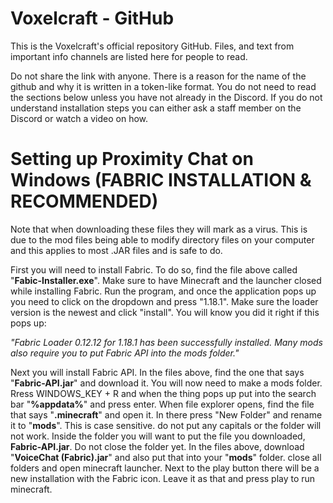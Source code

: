 # Voxelcraft - GitHub
This is the Voxelcraft's official repository GitHub. Files, and text from important info channels are listed here for people to read.

Do not share the link with anyone. There is a reason for the name of the github and why it is written in a token-like format. You do not need to read the sections below unless you have not already in the Discord. If you do not understand installation steps you can either ask a staff member on the Discord or watch a video on how.

# Setting up Proximity Chat on Windows (FABRIC INSTALLATION & RECOMMENDED)
Note that when downloading these files they will mark as a virus. This is due to the mod files being able to modify directory files on your computer and this applies to most .JAR files and is safe to do.

First you will need to install Fabric. To do so, find the file above called "__Fabic-Installer.exe__". Make sure to have Minecraft and the launcher closed while installing Fabric. Run the program, and once the application pops up you need to click on the dropdown and press "1.18.1". Make sure the loader version is the newest and click "install". You will know you did it right if this pops up:

*"Fabric Loader 0.12.12 for 1.18.1 has been successfully installed. Many mods also require you to put Fabric API into the mods folder."*

Next you will install Fabric API. In the files above, find the one that says "__Fabric-API.jar__" and download it. You will now need to make a mods folder. Rress WINDOWS_KEY + R and when the thing pops up put into the search bar "__%appdata%__" and press enter. When file explorer opens, find the file that says "__.minecraft__" and open it. In there press "New Folder" and rename it to "__mods__". This is case sensitive. do not put any capitals or the folder will not work. Inside the folder you will want to put the file you downloaded, __Fabric-API.jar__. Do not close the folder yet. In the files above, download "__VoiceChat (Fabric).jar__" and also put that into your "__mods__" folder. close all folders and open minecraft launcher. Next to the play button there will be a new installation with the Fabric icon. Leave it as that and press play to run minecraft.
